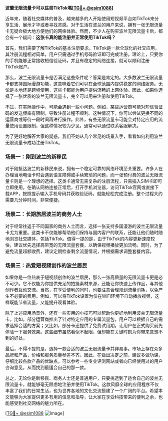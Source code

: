 **波蘭无限流量卡可以註冊TikTok嗎[[TG💪+ @esim1088](https://t.me/s/esim1088)]**

近年来，随着社交媒体的普及，越来越多的人开始使用短视频平台如TikTok来分享生活、展示才华或者寻找灵感。对于生活在波兰的用户来说，拥有一张无限流量卡无疑会极大地方便他们的网络体验。然而，不少人在购买波兰无限流量卡后，都会有一个疑问：**这张卡真的能注册并正常使用TikTok吗？**

首先，我们需要了解TikTok的基本注册要求。TikTok是一款全球化的社交应用，其注册流程相对简单，用户只需通过手机号码验证即可完成注册。理论上，只要你的手机能够正常接收短信验证码，并且有稳定的网络连接，就可以顺利注册TikTok账户。

那么，波兰无限流量卡是否满足这些条件呢？答案是肯定的。大多数波兰无限流量卡都支持国际漫游功能，这意味着它们可以在全球范围内提供稳定的网络服务。无论是本地还是跨境使用，这些卡都能为用户提供流畅的上网体验。因此，如果你选择了一张优质的波兰无限流量卡，完全可以用来注册和使用TikTok。

不过，在实际操作中，可能会遇到一些小问题。例如，某些运营商可能对短信验证码的发送频率有限制，导致注册过程不顺利。这种情况下，你可以尝试更换不同的运营商或等待一段时间再进行操作。此外，有些无限流量卡可能会对特定应用的流量使用设置限制，但这种情况较为少见，通常可以通过联系客服解决。

为了更好地解答大家的疑惑，我们不妨从几个常见的场景入手，看看如何利用波兰无限流量卡成功注册TikTok。

### 场景一：刚到波兰的新移民

对于刚抵达波兰的新移民来说，拥有一个稳定可靠的网络环境至关重要。许多人在办理当地电话卡时会遇到语言障碍或手续繁琐的问题，而一张预付费的波兰无限流量卡则是一个理想的选择。这类卡通常无需复杂的注册流程，只需插入SIM卡即可立即使用。在确认网络连接正常后，打开手机浏览器，访问TikTok官网或直接下载APP，按照提示输入手机号码并获取验证码，就能轻松完成注册。整个过程大约需要几分钟时间，非常便捷。

### 场景二：长期旅居波兰的商务人士

对于经常往返于不同国家的商务人士而言，选择一张支持多国漫游的波兰无限流量卡尤为重要。这类卡不仅能够帮助他们保持与国内客户的联系，还能让他们随时随地浏览社交媒体，包括TikTok。值得一提的是，由于TikTok的内容更新速度较快，建议优先选择高带宽的无限流量套餐，以确保视频播放更加流畅。同时，为了避免流量超额收费，建议定期检查剩余流量情况，并根据需求调整套餐内容。

### 场景三：热爱短视频创作的波兰居民

如果你是一位热衷于短视频创作的波兰居民，那么一张高质量的无限流量卡更是必不可少。它不仅能为你提供充足的拍摄素材来源，还能让你快速上传作品，与其他创作者互动交流。当然，在享受便利的同时，也要注意合理规划流量消耗，以免产生不必要的费用。例如，可以将TikTok设置为仅在WiFi环境下自动播放视频，这样既能节省流量，又能提升观看体验。

除了上述应用场景外，还有一些实用的小技巧可以帮助你更好地利用波兰无限流量卡。比如，部分运营商推出了针对特定应用的专属流量包，用户可以根据自己的需求选择合适的方案；又比如，部分卡还提供了免费试用期，让用户在正式购买前先体验一下服务效果。这些细节虽然看似不起眼，但却能在关键时刻为你带来意想不到的好处。

最后，不得不提的是，选择一款合适的波兰无限流量卡并非易事。市场上存在众多品牌和产品，价格和服务质量参差不齐。因此，在做出决定之前，建议多做功课，仔细比较各款产品的优缺点。可以参考一些专业评测网站或者向已经使用过的用户咨询意见，从而找到最适合自己的那一款。

总之，无论你是新移民、商务人士还是普通用户，只要挑选到了适合自己的波兰无限流量卡，就能够毫无顾虑地注册并使用TikTok。这款风靡全球的应用程序不仅丰富了我们的日常生活，也为世界各地的文化交流搭建了一个广阔的平台。希望本文能够为大家提供更多有用的信息和指导，让大家在享受科技带来的便利之余，也能感受到社交网络的魅力所在。

[[TG💪+ @esim1088](https://t.me/s/esim1088) ![Image](https://i.postimg.cc/4NQfJmqS/Snipaste-2025-05-13-00-14-12.png)]